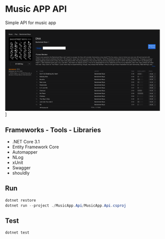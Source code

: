# Music APP API

Simple API for music app

![User interface](imgs/ui.png)]

## Frameworks - Tools - Libraries

- .NET Core 3.1
- Entity Framework Core
- Automapper
- NLog
- xUnit
- Swagger
- shouldly

## Run

```PowerShell
dotnet restore
dotnet run --project ./MusicApp.Api/MusicApp.Api.csproj
```

## Test

```PowerShell
dotnet test
```
